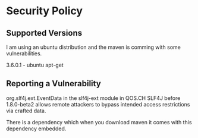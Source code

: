 # Security Policy

## Supported Versions

I am using an ubuntu distribution and the maven is comming with some vulnerabilities.

3.6.0.1 - ubuntu apt-get

## Reporting a Vulnerability

org.slf4j.ext.EventData in the slf4j-ext module in QOS.CH SLF4J before
1.8.0-beta2 allows remote attackers 
to bypass intended access restrictions via crafted data.

There is a dependency which when you download maven it comes with this dependency embedded. 
